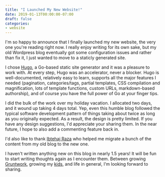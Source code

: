 ```yaml
---
title: "I Launched My New Website!"
date: 2019-01-13T00:00:00-07:00
draft: false
categories:
- website
---
```


I'm so happy to announce that I finally launched my new website, the very one you're reading right now. I really enjoy writing for its own sake, but my old Wordpress blog eventually got some configuration issues and rather than fix it, I just wanted to move to a staticly generated site. 

I chose [Hugo](https://gohugo.io/), a Go-based static site generator and it was a pleasure to work with. At every step, Hugo was an accelerator, never a blocker. Hugo is well-documented, relatively easy to learn, supports all the major features I needed (pagination, categories/tags, partial templates, CSS compilation and magnification, lots of template functions, custom URLs, markdown-based authorship), and of course you have the full power of Go at your finger tips.

I did the bulk of the work over my holiday vacation. I allocated two days, and it wound up taking 4 days total. Yep, even this humble blog followed the typical software development pattern of things taking about twice as long as you originally expected. As a result, the design is pretty limited. If you have any design suggestions, I'd appreciate your sharing them. In the near future, I hope to also add a commenting feature back in.

I'd also like to thank [Ibtehaj Raza](https://github.com/ibtehajraza) who helped me migrate a bunch of the content from my old blog to the new one. 

I haven't written anything new on this blog in nearly 1.5 years! It will be fun to start writing thoughts again as I encounter them. Between growing [Gruntwork](https://gruntwork.io/), growing my [kids](/about), and life in general, I'm looking forward to sharing.

